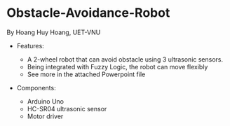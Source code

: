 # Obstacle-Avoidance-Robot
By Hoang Huy Hoang, UET-VNU

- Features:
  + A 2-wheel robot that can avoid obstacle using 3 ultrasonic sensors.
  + Being integrated with Fuzzy Logic, the robot can move flexibly
  + See more in the attached Powerpoint file
  
- Components:
  + Arduino Uno
  + HC-SR04 ultrasonic sensor
  + Motor driver

